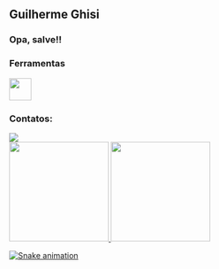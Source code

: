 ## Guilherme Ghisi
### Opa, salve!!

### Ferramentas
<img src="https://cdn.jsdelivr.net/gh/devicons/devicon/icons/java/java-original.svg" width="40" height="40"/>

### Contatos:

<div>
<a href="https://instagram.com/ghisilherme" target="_blank"><img src="https://img.shields.io/badge/-Instagram-%23E4405F?style=for-the-badge&logo=instagram&logoColor=white" target="_blank"></a>
</div>

<div>
<a href="https://github.com/seu-usuário-aqui">
<img height="180em" src="https://github-readme-stats.vercel.app/api/top-langs/?username=Guigghisi&layout=compact&langs_count=7&theme=dracula"/>
<img height="180em" src="https://github-readme-stats.vercel.app/api?username=Guigghisi&show_icons=true&theme=dracula&include_all_commits=true&count_private=true"/>
</div>
  
  ![Snake animation](https://github.com/Guigghisi/Guigghisi/blob/output/github-contribution-grid-snake.svg)
          
